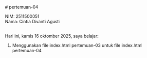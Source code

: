 # pertemuan-04

NIM: 2511500051<br>
Nama: Cintia Divanti Agusti<br><br>

Hari ini, kamis 16 oktomber 2025, saya belajar:<ol>
<li>Menggunakan file index.html pertemuan-03 untuk file index.html pertemuan-04</li>
</ol>